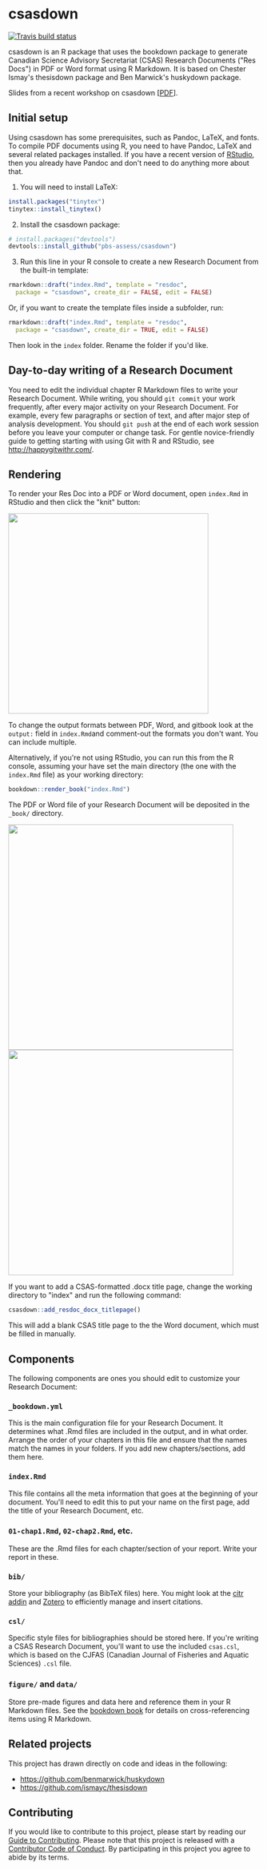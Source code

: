 # csasdown

[![Travis build status](https://travis-ci.org/pbs-assess/csasdown.svg?branch=master)](https://travis-ci.org/pbs-assess/csasdown)

csasdown is an R package that uses the bookdown package to generate Canadian Science Advisory Secretariat (CSAS) Research Documents ("Res Docs") in PDF or Word format using R Markdown. It is based on Chester Ismay's thesisdown package and Ben Marwick's huskydown package.

Slides from a recent workshop on csasdown [[PDF](https://www.dropbox.com/s/7m23mh3yfhk5ah8/csasdown-slides.pdf?dl=1)].

## Initial setup

Using csasdown has some prerequisites, such as Pandoc, LaTeX, and fonts. To compile PDF documents using R, you need to have Pandoc, LaTeX and several related packages installed. If you have a recent version of  [RStudio](http://www.rstudio.com/products/rstudio/download/), then you already have Pandoc and don't need to do anything more about that.

1) You will need to install LaTeX:

```r
install.packages("tinytex")
tinytex::install_tinytex()
```

2) Install the csasdown package: 

```r
# install.packages("devtools")
devtools::install_github("pbs-assess/csasdown")
```

3) Run this line in your R console to create a new Research Document from the built-in template:

```r
rmarkdown::draft("index.Rmd", template = "resdoc", 
  package = "csasdown", create_dir = FALSE, edit = FALSE)
```

Or, if you want to create the template files inside a subfolder, run:

```r
rmarkdown::draft("index.Rmd", template = "resdoc", 
  package = "csasdown", create_dir = TRUE, edit = FALSE)
```

Then look in the `index` folder. Rename the folder if you'd like.

## Day-to-day writing of a Research Document

You need to edit the individual chapter R Markdown files to write your Research Document. While writing, you should `git commit` your work frequently, after every major activity on your Research Document. For example, every few paragraphs or section of text, and after major step of analysis development. You should `git push` at the end of each work session before you leave your computer or change task. For gentle novice-friendly guide to getting starting with using Git with R and RStudio, see <http://happygitwithr.com/>.

## Rendering

To render your Res Doc into a PDF or Word document, open `index.Rmd` in RStudio and then click the "knit" button:

<img src="screenshots/knit.png" width="400">

To change the output formats between PDF, Word, and gitbook look at the `output:` field in `index.Rmd`and comment-out the formats you don't want. You can include multiple.

Alternatively, if you're not using RStudio, you can run this from the R console, assuming your have set the main directory (the one with the `index.Rmd` file) as your working directory:

```r
bookdown::render_book("index.Rmd")
```

The PDF or Word file of your Research Document will be deposited in the `_book/` directory.

<img src="screenshots/example-titlepage.png" width="450">

<img src="screenshots/example-page.png" width="450">

If you want to add a CSAS-formatted .docx title page, change the working directory to "index" and run the following command:

```r
csasdown::add_resdoc_docx_titlepage()
```
This will add a blank CSAS title page to the the Word document, which must be filled in manually. 

## Components

The following components are ones you should edit to customize your Research Document:

### `_bookdown.yml`

This is the main configuration file for your Research Document. It determines what .Rmd files are included in the output, and in what order. Arrange the order of your chapters in this file and ensure that the names match the names in your folders. If you add new chapters/sections, add them here.

### `index.Rmd`

This file contains all the meta information that goes at the beginning of your
document. You'll need to edit this to put your name on the first page, add the title of your Research Document, etc.

### `01-chap1.Rmd`, `02-chap2.Rmd`, etc.

These are the .Rmd files for each chapter/section of your report. Write your report in these.

### `bib/`

Store your bibliography (as BibTeX files) here. You might look at the [citr addin](https://github.com/crsh/citr) and [Zotero](https://www.zotero.org/) to efficiently manage and insert citations.

### `csl/`

Specific style files for bibliographies should be stored here. If you're writing a CSAS Research Document, you'll want to use the included `csas.csl`, which is based on the CJFAS (Canadian Journal of Fisheries and Aquatic Sciences) `.csl` file.

### `figure/` and `data/`

Store pre-made figures and data here and reference them in your R Markdown files. See the [bookdown book](https://bookdown.org/yihui/bookdown/) for details on cross-referencing items using R Markdown.

## Related projects

This project has drawn directly on code and ideas in the following:

- <https://github.com/benmarwick/huskydown>
- <https://github.com/ismayc/thesisdown>

## Contributing

If you would like to contribute to this project, please start by reading our [Guide to Contributing](CONTRIBUTING.md). Please note that this project is released with a [Contributor Code of Conduct](CONDUCT.md). By participating in this project you agree to abide by its terms.
